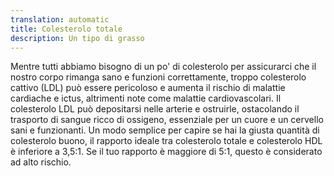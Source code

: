 ```yaml
---
translation: automatic
title: Colesterolo totale
description: Un tipo di grasso
---
```


Mentre tutti abbiamo bisogno di un po' di colesterolo per assicurarci che il nostro corpo rimanga sano e funzioni correttamente, troppo colesterolo cattivo (LDL) può essere pericoloso e aumenta il rischio di malattie cardiache e ictus, altrimenti note come malattie cardiovascolari. Il colesterolo LDL può depositarsi nelle arterie e ostruirle, ostacolando il trasporto di sangue ricco di ossigeno, essenziale per un cuore e un cervello sani e funzionanti. Un modo semplice per capire se hai la giusta quantità di colesterolo buono, il rapporto ideale tra colesterolo totale e colesterolo HDL è inferiore a 3,5:1. Se il tuo rapporto è maggiore di 5:1, questo è considerato ad alto rischio.

